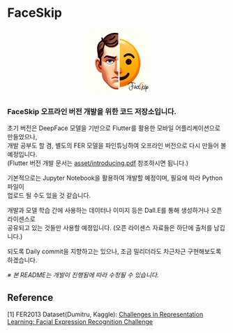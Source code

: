 # FaceSkip

<p align="center">
  <img src='asset/logo.png' width='30%'>
</p>

### FaceSkip 오프라인 버전 개발을 위한 코드 저장소입니다.<br>

초기 버전은 DeepFace 모델을 기반으로 Flutter를 활용한 모바일 어플리케이션으로 만들었으나,<br>
개발 공부도 할 겸, 별도의 FER 모델을 파인튜닝하여 오프라인 버전으로 다시 만들어 볼 예정입니다.<br>
(Flutter 버전 개발 문서는 [asset/introducing.pdf](https://github.com/alanworks72/faceskip/blob/main/asset/introducing.pdf) 참조하시면 됩니다.)

기본적으로는 Jupyter Notebook을 활용하여 개발할 예정이며, 필요에 따라 Python 파일이<br>업로드 될 수도 있을 것 같습니다.

개발과 모델 학습 간에 사용하는 데이터나 이미지 등은 Dall.E를 통해 생성하거나 오픈 라이센스로<br>공유되고 있는 것들만 사용할 예정입니다. (오픈 라이센스 자료들은 하단에 출처를 남깁니다.)

되도록 Daily commit을 지향하고는 있으나, 조금 밀리더라도 차근차근 구현해보도록 하겠습니다.

*※ 본 README는 개발이 진행됨에 따라 수정될 수 있습니다.*


## Reference
[1] FER2013 Dataset(Dumitru, Kaggle): [Challenges in Representation Learning: Facial Expression Recognition Challenge](https://www.kaggle.com/c/challenges-in-representation-learning-facial-expression-recognition-challenge/overview)